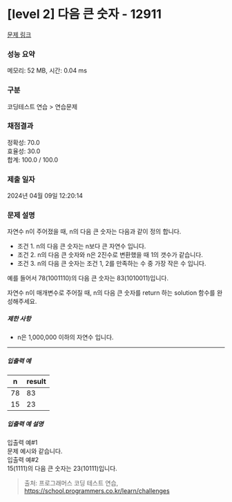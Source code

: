 # [level 2] 다음 큰 숫자 - 12911 

[문제 링크](https://school.programmers.co.kr/learn/courses/30/lessons/12911) 

### 성능 요약

메모리: 52 MB, 시간: 0.04 ms

### 구분

코딩테스트 연습 > 연습문제

### 채점결과

정확성: 70.0<br/>효율성: 30.0<br/>합계: 100.0 / 100.0

### 제출 일자

2024년 04월 09일 12:20:14

### 문제 설명

<p>자연수 n이 주어졌을 때, n의 다음 큰 숫자는 다음과 같이 정의 합니다.</p>

<ul>
<li>조건 1. n의 다음 큰 숫자는 n보다 큰 자연수 입니다.</li>
<li>조건 2. n의 다음 큰 숫자와 n은 2진수로 변환했을 때 1의 갯수가 같습니다.</li>
<li>조건 3. n의 다음 큰 숫자는 조건 1, 2를 만족하는 수 중 가장 작은 수 입니다.</li>
</ul>

<p>예를 들어서 78(1001110)의 다음 큰 숫자는 83(1010011)입니다.</p>

<p>자연수 n이 매개변수로 주어질 때, n의 다음 큰 숫자를 return 하는 solution 함수를 완성해주세요.</p>

<h5>제한 사항</h5>

<ul>
<li>n은 1,000,000 이하의 자연수 입니다.</li>
</ul>

<hr>

<h5>입출력 예</h5>
<table class="table">
        <thead><tr>
<th>n</th>
<th>result</th>
</tr>
</thead>
        <tbody><tr>
<td>78</td>
<td>83</td>
</tr>
<tr>
<td>15</td>
<td>23</td>
</tr>
</tbody>
      </table>
<h5>입출력 예 설명</h5>

<p>입출력 예#1<br>
문제 예시와 같습니다.<br>
입출력 예#2<br>
15(1111)의 다음 큰 숫자는 23(10111)입니다.</p>


> 출처: 프로그래머스 코딩 테스트 연습, https://school.programmers.co.kr/learn/challenges